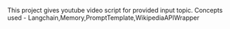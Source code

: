 This project gives youtube video script for provided input topic.
Concepts used - Langchain,Memory,PromptTemplate,WikipediaAPIWrapper
